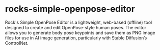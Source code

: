 # rocks-simple-openpose-editor
Rock's Simple OpenPose Editor is a lightweight, web-based (offline) tool designed to create and edit OpenPose-style human poses. The editor allows you to generate body pose keypoints and save them as PNG image files for use in AI image generation, particularly with Stable Diffusion’s ControlNet.

